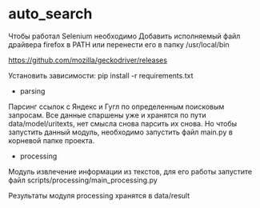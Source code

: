 # auto_search

Чтобы работал Selenium необходимо Добавить исполняемый файл драйвера firefox в PATH или перенести его в папку /usr/local/bin

https://github.com/mozilla/geckodriver/releases

Установить зависимости: pip install -r requirements.txt

- parsing 

Парсинг ссылок с Яндекс и Гугл по определенным поисковым запросам.
Все данные спаршены уже и хранятся по пути data/model/uritexts, нет 
смысла снова парсить их снова. Но чтобы запустить данный модуль, 
необходимо запустить файл main.py в корневой папке проекта.

- processing

Модуль извлечение информации из текстов, для его работы запустите 
файл scripts/processing/main_processing.py

Результаты модуля processing хранятся в data/result